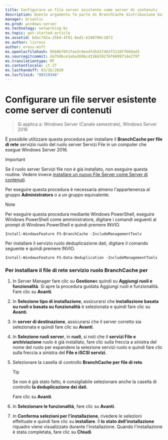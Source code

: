```yaml
---
title: Configurare un file server esistente come server di contenuti
description: Questo argomento fa parte di BranchCache distribuzione Guide per Windows Server 2016, che illustra come distribuire BranchCache in modalità cache distribuita e ospitato per ottimizzare l'utilizzo della larghezza di banda WAN nelle succursali
manager: brianlic
ms.prod: windows-server
ms.technology: networking-bc
ms.topic: get-started-article
ms.assetid: bdac7d2a-25b4-4f61-bed1-b290700c18f3
ms.author: lizross
author: eross-msft
ms.openlocfilehash: 0568bf051fee3c9ee4fd5d1f403f5110f7669ad3
ms.sourcegitcommit: da7b9bce1eba369bcd156639276f6899714e279f
ms.translationtype: MT
ms.contentlocale: it-IT
ms.lasthandoff: 03/26/2020
ms.locfileid: "80319348"
---
```

# <a name="configure-an-existing-file-server-as-a-content-server"></a>Configurare un file server esistente come server di contenuti

>Si applica a: Windows Server (Canale semestrale), Windows Server 2016

È possibile utilizzare questa procedura per installare il **BranchCache per file di rete** servizio ruolo del ruolo server Servizi File in un computer che esegue Windows Server 2016.  
  
> [!IMPORTANT]  
> Se il ruolo server Servizi file non è già installato, non eseguire questa routine. Vedere invece [installare un nuovo File Server come Server di contenuti](../../branchcache/deploy/Install-a-New-File-Server-as-a-Content-Server.md).  
  
Per eseguire questa procedura è necessaria almeno l'appartenenza al gruppo **Administrators** o a un gruppo equivalente.  
  
> [!NOTE]  
> Per eseguire questa procedura mediante Windows PowerShell, eseguire Windows PowerShell come amministratore, digitare i comandi seguenti al prompt di Windows PowerShell e quindi premere INVIO.  
>   
> `Install-WindowsFeature FS-BranchCache -IncludeManagementTools`  
>   
> Per installare il servizio ruolo deduplicazione dati, digitare il comando seguente e quindi premere INVIO.  
>   
> `Install-WindowsFeature FS-Data-Deduplication -IncludeManagementTools`  
  
### <a name="to-install-the-branchcache-for-network-files-role-service"></a>Per installare il file di rete servizio ruolo BranchCache per  
  
1.  In Server Manager fare clic su **Gestione**e quindi su **Aggiungi ruoli e funzionalità**. Si apre la procedura guidata Aggiungi ruoli e funzionalità. Fare clic su **Avanti**.  
  
2.  In **Selezione tipo di installazione**, assicurarsi che **installazione basata su ruoli o basata su funzionalità** è selezionata e quindi fare clic su **Avanti**.  
  
3.  In **server di destinazione**, assicurarsi che il server corretto sia selezionata e quindi fare clic su **Avanti**.  
  
4.  In **Selezione ruoli server**, in **ruoli**, si noti che il **servizi File e archiviazione** ruolo è già installato, fare clic sulla freccia a sinistra del nome del ruolo per espandere la selezione servizi ruolo e quindi fare clic sulla freccia a sinistra del **File e iSCSI servizi**.  
  
5.  Selezionare la casella di controllo **BranchCache per file di rete**.  
  
    > [!TIP]  
    > Se non è già stato fatto, è consigliabile selezionare anche la casella di controllo **la deduplicazione dei dati**.  
  
    Fare clic su **Avanti**.  
  
6.  In **Selezionare le funzionalità**, fare clic su **Avanti**.  
  
7.  In **Conferma selezioni per l'installazione**, rivedere le selezioni effettuate e quindi fare clic su **installare**. Il **lo stato dell'installazione** riquadro viene visualizzato durante l'installazione. Quando l'installazione è stata completata, fare clic su **Chiudi**.  
  


